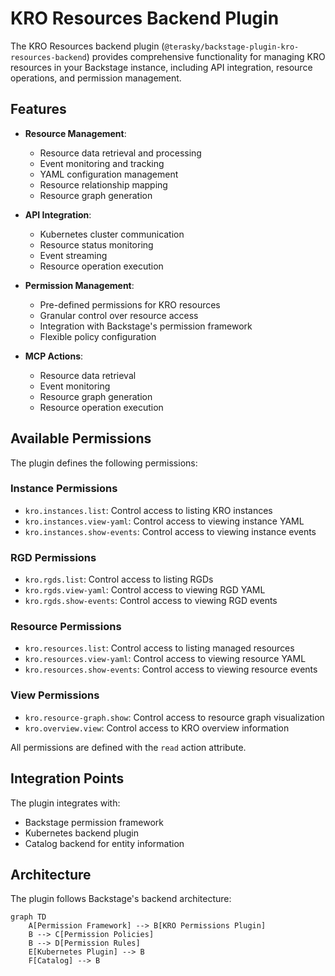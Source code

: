 # KRO Resources Backend Plugin

The KRO Resources backend plugin (`@terasky/backstage-plugin-kro-resources-backend`) provides comprehensive functionality for managing KRO resources in your Backstage instance, including API integration, resource operations, and permission management.

## Features

- **Resource Management**:
  - Resource data retrieval and processing
  - Event monitoring and tracking
  - YAML configuration management
  - Resource relationship mapping
  - Resource graph generation

- **API Integration**:
  - Kubernetes cluster communication
  - Resource status monitoring
  - Event streaming
  - Resource operation execution

- **Permission Management**:
  - Pre-defined permissions for KRO resources
  - Granular control over resource access
  - Integration with Backstage's permission framework
  - Flexible policy configuration

- **MCP Actions**:
  - Resource data retrieval
  - Event monitoring
  - Resource graph generation
  - Resource operation execution

## Available Permissions

The plugin defines the following permissions:

### Instance Permissions
- `kro.instances.list`: Control access to listing KRO instances
- `kro.instances.view-yaml`: Control access to viewing instance YAML
- `kro.instances.show-events`: Control access to viewing instance events

### RGD Permissions
- `kro.rgds.list`: Control access to listing RGDs
- `kro.rgds.view-yaml`: Control access to viewing RGD YAML
- `kro.rgds.show-events`: Control access to viewing RGD events

### Resource Permissions
- `kro.resources.list`: Control access to listing managed resources
- `kro.resources.view-yaml`: Control access to viewing resource YAML
- `kro.resources.show-events`: Control access to viewing resource events

### View Permissions
- `kro.resource-graph.show`: Control access to resource graph visualization
- `kro.overview.view`: Control access to KRO overview information

All permissions are defined with the `read` action attribute.

## Integration Points

The plugin integrates with:

- Backstage permission framework
- Kubernetes backend plugin
- Catalog backend for entity information

## Architecture

The plugin follows Backstage's backend architecture:

```mermaid
graph TD
    A[Permission Framework] --> B[KRO Permissions Plugin]
    B --> C[Permission Policies]
    B --> D[Permission Rules]
    E[Kubernetes Plugin] --> B
    F[Catalog] --> B
```